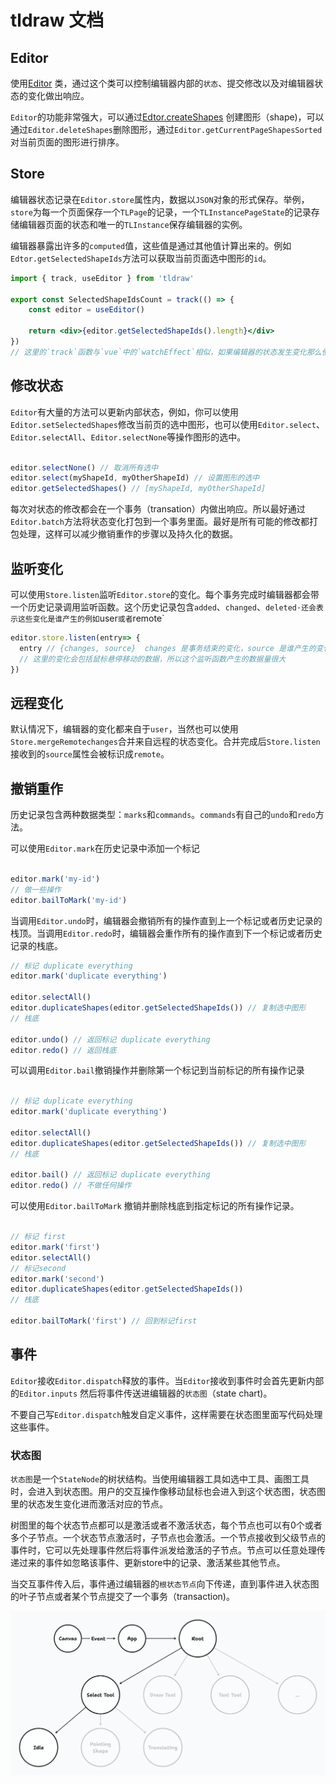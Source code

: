 # tldraw 文档
## Editor
使用[Editor](https://tldraw.dev/reference/editor/Editor) 类，通过这个类可以控制编辑器内部的`状态`、提交修改以及对编辑器状态的变化做出响应。

`Editor`的功能非常强大，可以通过[Edtor.createShapes](https://tldraw.dev/reference/editor/Editor#createShapes) 创建图形（shape)，可以通过`Editor.deleteShapes`删除图形，通过`Editor.getCurrentPageShapesSorted`对当前页面的图形进行排序。

## Store

编辑器状态记录在`Editor.store`属性内，数据以`JSON`对象的形式保存。举例，`store`为每一个页面保存一个`TLPage`的记录，一个`TLInstancePageState`的记录存储编辑器页面的状态和唯一的`TLInstance`保存编辑器的实例。

编辑器暴露出许多的`computed`值，这些值是通过其他值计算出来的。例如`Edtor.getSelectedShapeIds`方法可以获取当前页面选中图形的`id`。

```jsx
import { track, useEditor } from 'tldraw'

export const SelectedShapeIdsCount = track(() => {
	const editor = useEditor()

	return <div>{editor.getSelectedShapeIds().length}</div>
})
// 这里的`track`函数与`vue`中的`watchEffect`相似，如果编辑器的状态发生变化那么使用`track`包裹的组件会重新渲染
```

## 修改状态

`Editor`有大量的方法可以更新内部状态，例如，你可以使用`Editor.setSelectedShapes`修改当前页的选中图形，也可以使用`Editor.select`、`Editor.selectAll`、`Editor.selectNone`等操作图形的选中。
```js

editor.selectNone() // 取消所有选中
editor.select(myShapeId, myOtherShapeId) // 设置图形的选中
editor.getSelectedShapes() // [myShapeId, myOtherShapeId]
```
每次对状态的修改都会在一个事务（transation）内做出响应。所以最好通过`Editor.batch`方法将状态变化打包到一个事务里面。最好是所有可能的修改都打包处理，这样可以减少撤销重作的步骤以及持久化的数据。

## 监听变化

可以使用`Store.listen`监听`Editor.store`的变化。每个事务完成时编辑器都会带一个历史记录调用监听函数。这个历史记录包含`added`、`changed`、`deleted·还会表示这些变化是谁产生的例如`user`或者`remote`

```js
editor.store.listen(entry=> {
  entry // {changes, source}  changes 是事务结束的变化，source 是谁产生的变化
  // 这里的变化会包括鼠标悬停移动的数据，所以这个监听函数产生的数据量很大
})
```

## 远程变化

默认情况下，编辑器的变化都来自于`user`，当然也可以使用`Store.mergeRemotechanges`合并来自远程的状态变化。合并完成后`Store.listen`接收到的`source`属性会被标识成`remote`。

## 撤销重作

历史记录包含两种数据类型：`marks`和`commands`。`commands`有自己的`undo`和`redo`方法。

可以使用`Editor.mark`在历史记录中添加一个标记
```js

editor.mark('my-id')
// 做一些操作
editor.bailToMark('my-id')
```

当调用`Editor.undo`时，编辑器会撤销所有的操作直到上一个标记或者历史记录的栈顶。当调用`Editor.redo`时，编辑器会重作所有的操作直到下一个标记或者历史记录的栈底。

```js
// 标记 duplicate everything
editor.mark('duplicate everything')

editor.selectAll()
editor.duplicateShapes(editor.getSelectedShapeIds()) // 复制选中图形
// 栈底

editor.undo() // 返回标记 duplicate everything
editor.redo() // 返回栈底
```

可以调用`Editor.bail`撤销操作并删除第一个标记到当前标记的所有操作记录
```js

// 标记 duplicate everything
editor.mark('duplicate everything')

editor.selectAll()
editor.duplicateShapes(editor.getSelectedShapeIds()) // 复制选中图形
// 栈底

editor.bail() // 返回标记 duplicate everything
editor.redo() // 不做任何操作
```
可以使用`Editor.bailToMark` 撤销并删除栈底到指定标记的所有操作记录。
```js

// 标记 first
editor.mark('first')
editor.selectAll()
// 标记second
editor.mark('second')
editor.duplicateShapes(editor.getSelectedShapeIds())
// 栈底

editor.bailToMark('first') // 回到标记first
```
## 事件

`Editor`接收`Editor.dispatch`释放的事件。当`Editor`接收到事件时会首先更新内部的`Editor.inputs` 然后将事件传送进编辑器的`状态图`（state chart)。

不要自己写`Editor.dispatch`触发自定义事件，这样需要在状态图里面写代码处理这些事件。

### 状态图

`状态图`是一个`StateNode`的树状结构。当使用编辑器工具如选中工具、画图工具时，会进入到状态图。用户的交互操作像移动鼠标也会进入到这个状态图，状态图里的状态发生变化进而激活对应的节点。

树图里的每个状态节点都可以是激活或者不激活状态，每个节点也可以有0个或者多个子节点。一个状态节点激活时，子节点也会激活。一个节点接收到父级节点的事件时，它可以先处理事件然后将事件派发给激活的子节点。节点可以任意处理传递过来的事件如忽略该事件、更新store中的记录、激活某些其他节点。

当交互事件传入后，事件通过编辑器的`根状态节点`向下传递，直到事件进入状态图的叶子节点或者某个节点提交了一个事务（transaction)。

![event](./events.png) 































































